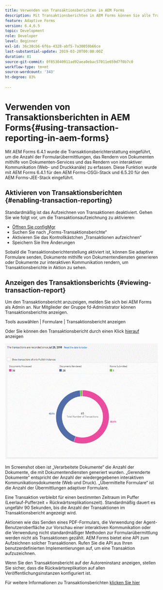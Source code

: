 ```yaml
---
title: Verwenden von Transaktionsberichten in AEM Forms
description: Mit Transaktionsberichten in AEM Forms können Sie alle Transaktionen zählen, die seit einem bestimmten Datum in Ihrer AEM Forms-Bereitstellung stattgefunden haben.
feature: Adaptive Forms
version: 6.4,6.5
topic: Development
role: Developer
level: Beginner
exl-id: 36c38cb6-6f6a-4328-abf5-7a30059b66ce
last-substantial-update: 2019-03-20T00:00:00Z
duration: 81
source-git-commit: 0f853040911ad92aea0ebac57011e659d7f0b7c0
workflow-type: tm+mt
source-wordcount: '343'
ht-degree: 83%

---
```


# Verwenden von Transaktionsberichten in AEM Forms{#using-transaction-reporting-in-aem-forms}

Mit AEM Forms 6.4.1 wurde die Transaktionsberichterstattung eingeführt, um die Anzahl der Formularübermittlungen, das Rendern von Dokumenten mithilfe von Dokumenten-Services und das Rendern von interaktiver Kommunikation (Web- und Druckkanäle) zu erfassen. Diese Funktion wurde mit AEM Forms 6.4.1 für den AEM Forms-OSGi-Stack und 6.5.20 für den AEM Forms-JEE-Stack eingeführt.

## Aktivieren von Transaktionsberichten {#enabling-transaction-reporting}

Standardmäßig ist das Aufzeichnen von Transaktionen deaktiviert. Gehen Sie wie folgt vor, um die Transaktionsaufzeichnung zu aktivieren:

* [Öffnen Sie configMgr](http://localhost:4502/system/console/configMgr)
* Suchen Sie nach „Forms-Transaktionsberichte“
* Aktivieren Sie das Kontrollkästchen „Transaktionen aufzeichnen“
* Speichern Sie Ihre Änderungen

Sobald die Transaktionsberichterstellung aktiviert ist, können Sie adaptive Formulare senden, Dokumente mithilfe von Dokumentendiensten generieren oder Dokumente zur interaktiven Kommunikation rendern, um Transaktionsberichte in Aktion zu sehen.

## Anzeigen des Transaktionsberichts {#viewing-transaction-report}

Um den Transaktionsbericht anzuzeigen, melden Sie sich bei AEM Forms als Admin an. Nur Mitglieder der Gruppe fd-Administrator können Transaktionsberichte anzeigen.

Tools auswählen | Formulare | Transaktionsbericht anzeigen

Oder Sie können den Transaktionsbericht durch einen Klick [hierauf](http://localhost:4502/mnt/overlay/fd/transaction/gui/content/report.html) anzeigen

![Transaktionsbericht](assets/transactionreporting.gif)

Im Screenshot oben ist „Verarbeitete Dokumente“ die Anzahl der Dokumente, die mit Dokumentendiensten generiert wurden. „Gerenderte Dokumente“ entspricht der Anzahl der wiedergegebenen interaktiven Kommunikationsdokumente (Web und Druck). „Übermittelte Formulare“ ist die Anzahl der Übermittlungen adaptiver Formulare.

Eine Transaktion verbleibt für einen bestimmten Zeitraum im Puffer (Leerlauf-Pufferzeit + Rückwärtsreplikationszeit). Standardmäßig dauert es ungefähr 90 Sekunden, bis die Anzahl der Transaktionen im Transaktionsbericht angezeigt wird.

Aktionen wie das Senden eines PDF-Formulars, die Verwendung der Agent-Benutzeroberfläche zur Vorschau einer interaktiven Kommunikation oder die Verwendung nicht standardmäßiger Methoden zur Formularübermittlung werden nicht als Transaktionen gezählt. AEM Forms bietet eine API zum Aufzeichnen solcher Transaktionen. Rufen Sie die API aus Ihren benutzerdefinierten Implementierungen auf, um eine Transaktion aufzuzeichnen.

Wenn Sie den Transaktionsbericht auf der Autoreninstanz anzeigen, stellen Sie sicher, dass die Rückwärtsreplikation auf allen Veröffentlichungsinstanzen konfiguriert ist.

Für weitere Informationen zu Transaktionsberichten [klicken Sie hier](https://helpx.adobe.com/de/experience-manager/6-4/forms/using/transaction-reports-overview.html)
